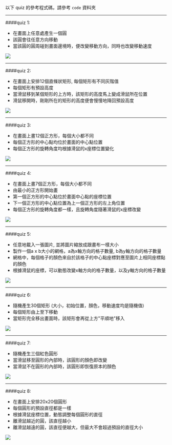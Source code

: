 以下 quiz 的參考程式碼，請參考 `code` 資料夾

---------------

####quiz 1:
- 在畫面上任意處產生一個圓
- 該圓會往任意方向移動
- 當該圓的圓周碰到畫面邊境時，便改變移動方向，同時也改變移動速度

![](https://raw.github.com/shengpo/processing_quiz/master/chapter1/gifs/quiz1.gif)


---------------

####quiz 2:
- 在畫面上安排12個直條狀矩形, 每個矩形有不同灰階值
- 每個矩形有預設高度
- 當滑鼠移到某個矩形的上方時，該矩形的高度馬上變成滑鼠所在位置
- 滑鼠移開時，剛剛所在的矩形的高度便會慢慢地降回預設高度
	
![](https://raw.github.com/shengpo/processing_quiz/master/chapter1/gifs/quiz2.gif)


---------------

####quiz 3:
- 在畫面上畫12個正方形，每個大小都不同
- 每個正方形的中心點均位於畫面的中心點位置
- 每個正方形的旋轉角度均根據滑鼠的x座標位置變化

![](https://raw.github.com/shengpo/processing_quiz/master/chapter1/gifs/quiz3.gif)


---------------

####quiz 4:
- 在畫面上畫7個正方形，每個大小都不同
- 由最小的正方形開始畫
- 第一個正方形的中心點位於畫面中心點的座標位置
- 下一個正方形的中心點位置為上一個正方形的左上角位置
- 每個正方形的旋轉角度都一樣，且旋轉角度隨著滑鼠的x座標改變

![](https://raw.github.com/shengpo/processing_quiz/master/chapter1/gifs/quiz4.gif)


---------------

####quiz 5:
- 任意地載入一張圖片, 並將圖片縮放成跟畫布一樣大小
- 製作一個a x b大小的網格，a為x軸方向的格子數量, b為y軸方向的格子數量
- 網格中，每個格子的顏色來自於該格子的中心點座標對應至圖片上相同座標點的顏色
- 根據滑鼠的座標，可以動態改變x軸方向的格子數量，以及y軸方向的格子數量

![](https://lh3.googleusercontent.com/-EUcUoO1OwdA/UnnP4W6TEHI/AAAAAAAASYk/ta3Uzj1lYVA/w304-h160-no/quiz5.gif)


---------------

####quiz 6:
- 隨機產生30個矩形 (大小，初始位置，顏色，移動速度均是隨機值)
- 每個矩形由上至下移動
- 當矩形完全移出畫面時，該矩形會再從上方"平順地"移入

![](https://raw.github.com/shengpo/processing_quiz/master/chapter1/gifs/quiz6.gif)


---------------

####quiz 7:
- 隨機產生三個紅色圓形
- 當滑鼠移至圓形的內部時，該圓形的顏色即改變
- 當滑鼠不在圓形的內部時，該圓形即恢復原本的顏色

![](https://raw.github.com/shengpo/processing_quiz/master/chapter1/gifs/quiz7.gif)


---------------

####quiz 8:
- 在畫面上安排20x20個圓形
- 每個圓形的預設直徑都是一樣
- 根據滑鼠座標位置，動態調整每個圓形的直徑
- 離滑鼠越近的圓，該直徑越小
- 離滑鼠越遠的圓，該直徑便越大，但最大不會超過預設的直徑大小

![](https://lh5.googleusercontent.com/-430qLtyzPks/UnnP_7kt1oI/AAAAAAAASYk/MlxYBOXdV2c/s304-no/quiz8.gif)

